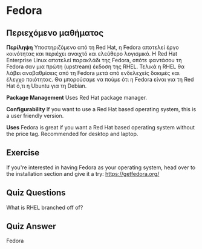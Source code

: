 # Fedora

## Περιεχόμενο μαθήματος

<b>Περίληψη</b>
Υποστηριζόμενο από τη Red Hat, η Fedora αποτελεί έργο κοινότητας και περιέχει ανοιχτό και ελεύθερο λογισμικό. Η Red Hat Enterprise Linux αποτελεί παρακλάδι της Fedora, οπότε φαντάσου τη Fedora σαν μια πρώτη (upstream) έκδοση της RHEL. Τελικά η RHEL θα λάβει αναβαθμίσεις από τη Fedora μετά από ενδελεχείς δοκιμές και έλεγχο ποιότητας. Θα μπορούσαμε να πούμε ότι η Fedora είναι για τη Red Hat ό,τι η Ubuntu για τη Debian.

<b>Package Management</b>
Uses Red Hat package manager.

<b>Configurability</b>
If you want to use a Red Hat based operating system, this is a user friendly version.

<b>Uses</b>
Fedora is great if you want a Red Hat based operating system without the price tag. Recommended for desktop and laptop.

## Exercise

If you're interested in having Fedora as your operating system, head over to the installation section and give it a try: <a href='https://getfedora.org/'>https://getfedora.org/</a>

## Quiz Questions

What is RHEL branched off of?

## Quiz Answer

Fedora

